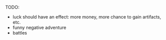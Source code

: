 TODO:
- luck should have an effect: more money, more chance to gain artifacts, etc.
- funny negative adventure
- battles
